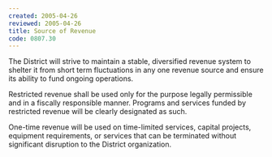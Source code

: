 ```yaml
---
created: 2005-04-26
reviewed: 2005-04-26
title: Source of Revenue
code: 0807.30
---
```



The District will strive to maintain a stable, diversified revenue system to shelter it from short term fluctuations in
any one revenue source and ensure its ability to fund ongoing operations.

Restricted revenue shall be used only for the purpose legally permissible and in a fiscally responsible manner.
Programs and services funded by restricted revenue will be clearly designated as such.

One-time revenue will be used on time-limited services, capital projects, equipment requirements, or services that
can be terminated without significant disruption to the District organization.
